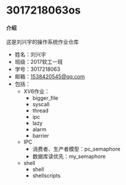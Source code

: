 # 3017218063os

#### 介绍
这是刘兴宇的操作系统作业仓库
- 姓名：刘兴宇
- 班级：2017软工一班
- 学号：3017218063
- 邮箱：1538420545@qq.com
- 包括：
  - XV6作业：
    - bigger_file
    - syscall
    - thread
    - ipc
    - lazy
    - alarm
    - barrier
  - IPC
    - 消费者、生产者模型：pc_semaphore
    - 数据库读优先：my_semaphore
  - shell
    - shell
    - shellscripts

